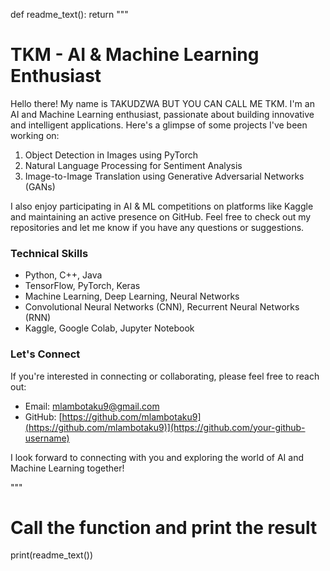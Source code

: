 def readme_text():
    return """
# TKM - AI & Machine Learning Enthusiast

Hello there! My name is TAKUDZWA BUT YOU CAN CALL ME TKM. I'm an AI and Machine Learning enthusiast, passionate about building innovative and intelligent applications. Here's a glimpse of some projects I've been working on:

1. Object Detection in Images using PyTorch
2. Natural Language Processing for Sentiment Analysis
3. Image-to-Image Translation using Generative Adversarial Networks (GANs)

I also enjoy participating in AI & ML competitions on platforms like Kaggle and maintaining an active presence on GitHub. Feel free to check out my repositories and let me know if you have any questions or suggestions.


### Technical Skills

- Python, C++, Java
- TensorFlow, PyTorch, Keras
- Machine Learning, Deep Learning, Neural Networks
- Convolutional Neural Networks (CNN), Recurrent Neural Networks (RNN)
- Kaggle, Google Colab, Jupyter Notebook


### Let's Connect

If you're interested in connecting or collaborating, please feel free to reach out:

- Email: [mlambotaku9@gmail.com](mailto:your-email@domain.com)
- GitHub: [https://github.com/mlambotaku9](https://github.com/mlambotaku9)](https://github.com/your-github-username)

I look forward to connecting with you and exploring the world of AI and Machine Learning together!

"""

# Call the function and print the result
print(readme_text())
